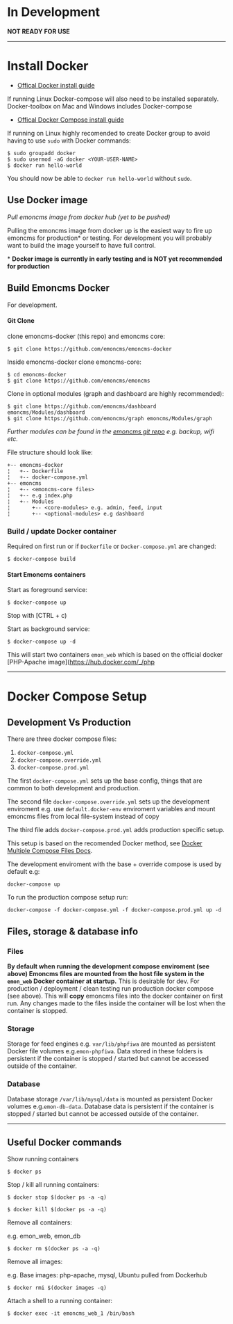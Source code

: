 # In Development

**NOT READY FOR USE**

***

# Install Docker

- [Offical Docker install guide](https://docs.docker.com/engine/installation/)

If running Linux Docker-compose will also need to be installed separately. Docker-toolbox on Mac and Windows includes Docker-compose

- [Offical Docker Compose install guide](https://docs.docker.com/compose/install/)

If running on Linux highly recomended to create Docker group to avoid having to use `sudo` with Docker commands:

```
$ sudo groupadd docker
$ sudo usermod -aG docker <YOUR-USER-NAME>
$ docker run hello-world
```

You should now be able to `docker run hello-world` without `sudo`.

## Use Docker image

*Pull emoncms image from docker hub (yet to be pushed)*

Pulling the emoncms image from docker up is the easiest way to fire up emoncms for production* or testing. For development you will probably want to build the image yourself to have full control.

\* **Docker image is currently in early testing and is NOT yet recommended for production**

##

## Build Emoncms Docker

For development.

#### Git Clone

clone emoncms-docker (this repo) and emoncms core:

	$ git clone https://github.com/emoncms/emoncms-docker

Inside emoncms-docker clone emoncms-core:

	$ cd emoncms-docker
	$ git clone https://github.com/emoncms/emoncms

Clone in optional modules (graph and dashboard are highly recommended):

	$ git clone https://github.com/emoncms/dashboard emoncms/Modules/dashboard
    $ git clone https://github.com/emoncms/graph emoncms/Modules/graph

*Further modules can be found in the [emoncms git repo](https://github.com/emoncms/) e.g. backup, wifi etc.*
 
File structure should look like:

```
+-- emoncms-docker
¦   +-- Dockerfile
¦   +-- docker-compose.yml
+-- emoncms
¦   +-- <emoncms-core files>
¦   +-- e.g index.php
¦   +-- Modules
¦       +-- <core-modules> e.g. admin, feed, input
¦       +-- <optional-modules> e.g dashboard
```



### Build / update Docker container

Required on first run or if `Dockerfile` or `Docker-compose.yml` are changed:

	$ docker-compose build


#### Start Emoncms containers

Start as foreground service:

	$ docker-compose up

Stop with [CTRL + c)

Start as background service:

	$ docker-compose up -d

This will start two containers `emon_web` which is based on the official docker [PHP-Apache image](https://hub.docker.com/_/php

***

# Docker Compose Setup

## Development Vs Production

There are three docker compose files:

1. `docker-compose.yml`
2. `docker-compose.override.yml`
3. `docker-compose.prod.yml`

The first `docker-compose.yml` sets up the base config, things that are common to both development and production.

The second file `docker-compose.override.yml` sets up the development enviroment e.g. use `default.docker-env` enviroment variables and mount emoncms files from local file-system instead of copy

The third file adds `docker-compose.prod.yml` adds production specific setup.

This setup is based on the recomended Docker method, see [Docker Multiple Compose Files Docs](https://docs.docker.com/compose/extends/#multiple-compose-files).

The development enviroment with the base + override compose is used by default e.g:

    docker-compose up

To run the production compose setup run:

    docker-compose -f docker-compose.yml -f docker-compose.prod.yml up -d


## Files, storage & database info

### Files

**By default when running the development compose enviroment (see above) Emoncms files are mounted from the host file system in the `emon_web` Docker container at startup.** This is desirable for dev. For production / deployment / clean testing run production docker compose (see above). This will **copy** emoncms files into the docker container on first run. Any changes made to the files inside the container will be lost when the container is stopped.


### Storage

Storage for feed engines e.g. `var/lib/phpfiwa` are mounted as persistent Docker file volumes e.g.`emon-phpfiwa`. Data stored in these folders is persistent if the container is stopped / started but cannot be accessed outside of the container.

### Database

Database storage `/var/lib/mysql/data` is mounted as persistent Docker volumes e.g.`emon-db-data`. Database data is persistent if the container is stopped / started but cannot be accessed outside of the container.


***

## Useful Docker commands

Show running containers

	$ docker ps

Stop / kill all running containers:

	$ docker stop $(docker ps -a -q)

	$ docker kill $(docker ps -a -q)

Remove all containers:

e.g. emon_web, emon_db

	$ docker rm $(docker ps -a -q)

Remove all images:

e.g. Base images: php-apache, mysql, Ubuntu pulled from Dockerhub

	$ docker rmi $(docker images -q)

Attach a shell to a running container:

	$ docker exec -it emoncms_web_1 /bin/bash